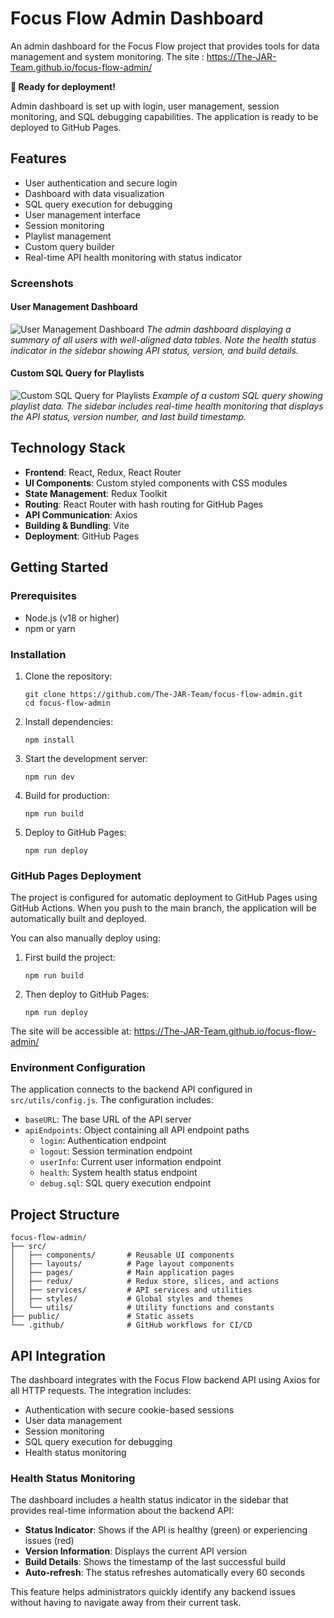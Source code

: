 # Focus Flow Admin Dashboard

An admin dashboard for the Focus Flow project that provides tools for data management and system monitoring.
The site : https://The-JAR-Team.github.io/focus-flow-admin/

**🚀 Ready for deployment!**

Admin dashboard is set up with login, user management, session monitoring, and SQL debugging capabilities. The application is ready to be deployed to GitHub Pages.

## Features

- User authentication and secure login
- Dashboard with data visualization
- SQL query execution for debugging
- User management interface
- Session monitoring
- Playlist management
- Custom query builder
- Real-time API health monitoring with status indicator

### Screenshots

#### User Management Dashboard
![User Management Dashboard](https://i.imgur.com/FjWQItE.png)
*The admin dashboard displaying a summary of all users with well-aligned data tables. Note the health status indicator in the sidebar showing API status, version, and build details.*

#### Custom SQL Query for Playlists
![Custom SQL Query for Playlists](https://i.imgur.com/SgN53En.png)
*Example of a custom SQL query showing playlist data. The sidebar includes real-time health monitoring that displays the API status, version number, and last build timestamp.*

## Technology Stack

- **Frontend**: React, Redux, React Router
- **UI Components**: Custom styled components with CSS modules
- **State Management**: Redux Toolkit
- **Routing**: React Router with hash routing for GitHub Pages
- **API Communication**: Axios
- **Building & Bundling**: Vite
- **Deployment**: GitHub Pages

## Getting Started

### Prerequisites

- Node.js (v18 or higher)
- npm or yarn

### Installation

1. Clone the repository:
   ```
   git clone https://github.com/The-JAR-Team/focus-flow-admin.git
   cd focus-flow-admin
   ```

2. Install dependencies:
   ```
   npm install
   ```

3. Start the development server:
   ```
   npm run dev
   ```

4. Build for production:
   ```
   npm run build
   ```

5. Deploy to GitHub Pages:
   ```
   npm run deploy
   ```

### GitHub Pages Deployment

The project is configured for automatic deployment to GitHub Pages using GitHub Actions. When you push to the main branch, the application will be automatically built and deployed.

You can also manually deploy using:

1. First build the project:
   ```
   npm run build
   ```

2. Then deploy to GitHub Pages:
   ```
   npm run deploy
   ```

The site will be accessible at: https://The-JAR-Team.github.io/focus-flow-admin/

### Environment Configuration

The application connects to the backend API configured in `src/utils/config.js`. The configuration includes:

- `baseURL`: The base URL of the API server
- `apiEndpoints`: Object containing all API endpoint paths
  - `login`: Authentication endpoint
  - `logout`: Session termination endpoint
  - `userInfo`: Current user information endpoint
  - `health`: System health status endpoint
  - `debug.sql`: SQL query execution endpoint


## Project Structure

```
focus-flow-admin/
├── src/
│   ├── components/       # Reusable UI components
│   ├── layouts/          # Page layout components
│   ├── pages/            # Main application pages
│   ├── redux/            # Redux store, slices, and actions
│   ├── services/         # API services and utilities
│   ├── styles/           # Global styles and themes
│   └── utils/            # Utility functions and constants
├── public/               # Static assets
└── .github/              # GitHub workflows for CI/CD
```

## API Integration

The dashboard integrates with the Focus Flow backend API using Axios for all HTTP requests. The integration includes:

- Authentication with secure cookie-based sessions
- User data management
- Session monitoring
- SQL query execution for debugging
- Health status monitoring

### Health Status Monitoring

The dashboard includes a health status indicator in the sidebar that provides real-time information about the backend API:

- **Status Indicator**: Shows if the API is healthy (green) or experiencing issues (red)
- **Version Information**: Displays the current API version
- **Build Details**: Shows the timestamp of the last successful build
- **Auto-refresh**: The status refreshes automatically every 60 seconds

This feature helps administrators quickly identify any backend issues without having to navigate away from their current task.